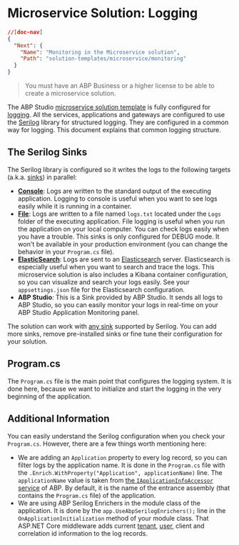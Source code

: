# Microservice Solution: Logging

````json
//[doc-nav]
{
  "Next": {
    "Name": "Monitoring in the Microservice solution",
    "Path": "solution-templates/microservice/monitoring"
  }
}
````

> You must have an ABP Business or a higher license to be able to create a microservice solution.

The ABP Studio [microservice solution template](index.md) is fully configured for [logging](../../framework/fundamentals/logging.md). All the services, applications and gateways are configured to use the [Serilog](https://serilog.net/) library for structured logging. They are configured in a common way for logging. This document explains that common logging structure.

## The Serilog Sinks

The Serilog library is configured so it writes the logs to the following targets (a.k.a. [sinks](https://github.com/serilog/serilog/wiki/Provided-Sinks)) in parallel:

* **[Console](https://github.com/serilog/serilog-sinks-console)**: Logs are written to the standard output of the executing application. Logging to console is useful when you want to see logs easily while it is running in a container.
* **[File](https://github.com/serilog/serilog-sinks-file)**: Logs are written to a file named `logs.txt` located under the `Logs` folder of the executing application. File logging is useful when you run the application on your local computer. You can check logs easily when you have a trouble. This sinks is only configured for DEBUG mode. It won't be available in your production environment (you can change the behavior in your `Program.cs` file).
* **[ElasticSearch](https://github.com/serilog-contrib/serilog-sinks-elasticsearch)**: Logs are sent to an [Elasticsearch](https://www.elastic.co/) server. Elasticsearch is especially useful when you want to search and trace the logs. This microservice solution is also includes a Kibana container configuration, so you can visualize and search your logs easily. See your `appsettings.json` file for the Elasticsearch configuration.
* **ABP Studio**: This is a Sink provided by ABP Studio. It sends all logs to ABP Studio, so you can easily monitor your logs in real-time on your ABP Studio Application Monitoring panel.

The solution can work with [any sink](https://github.com/serilog/serilog/wiki/Provided-Sinks) supported by Serilog. You can add more sinks, remove pre-installed sinks or fine tune their configuration for your solution.

## Program.cs

The `Program.cs` file is the main point that configures the logging system. It is done here, because we want to initialize and start the logging in the very beginning of the application.

## Additional Information

You can easily understand the Serilog configuration when you check your `Program.cs`. However, there are a few things worth mentioning here:

* We are adding an `Application` property to every log record, so you can filter logs by the application name. It is done in the `Program.cs` file with the `.Enrich.WithProperty("Application", applicationName)` line. The `applicationName` value is taken from [the `IApplicationInfoAccessor` service](../../framework/fundamentals/application-startup.md#the-applicationname-option) of ABP. By default, it is the name of the entrance assembly (that contains the `Program.cs` file) of the application.
* We are using ABP Serilog Enrichers in the module class of the application. It is done by the `app.UseAbpSerilogEnrichers();` line in the `OnApplicationInitialization` method of your module class. That ASP.NET Core middleware adds current [tenant](../../framework/architecture/multi-tenancy/index.md), [user](../../framework/infrastructure/current-user.md), client and correlation id information to the log records.